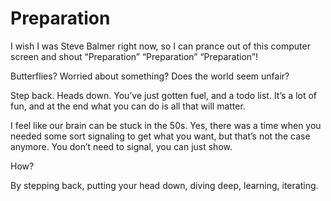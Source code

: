 # Preparation


I wish I was Steve Balmer right now, so I can prance out of this computer
screen and shout “Preparation” “Preparation” “Preparation”!

Butterflies? Worried about something? Does the world seem unfair?

Step back. Heads down. You’ve just gotten fuel, and a todo list. It’s a lot of
fun, and at the end what you can do is all that will matter.

I feel like our brain can be stuck in the 50s. Yes, there was a time when you
needed some sort signaling to get what you want, but that’s not the case
anymore. You don’t need to signal, you can just show.

How?

By stepping back, putting your head down, diving deep, learning, iterating.


